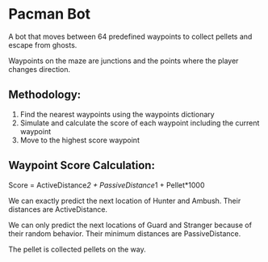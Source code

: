 # Pacman Bot
A bot that moves between 64 predefined waypoints to collect pellets and escape from ghosts.

Waypoints on the maze are junctions and the points where the player changes direction.

## Methodology:
1. Find the nearest waypoints using the waypoints dictionary
2. Simulate and calculate the score of each waypoint including the current waypoint
3. Move to the highest score waypoint

## Waypoint Score Calculation:
Score = ActiveDistance*2 + PassiveDistance*1 + Pellet*1000

We can exactly predict the next location of Hunter and Ambush. Their distances are ActiveDistance.

We can only predict the next locations of Guard and Stranger because of their random behavior. Their minimum distances are PassiveDistance.

The pellet is collected pellets on the way.
